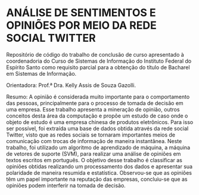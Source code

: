 # ANÁLISE DE SENTIMENTOS E OPINIÕES POR MEIO DA REDE SOCIAL TWITTER

Repositório de código do trabalho de conclusão de curso apresentado à coordenadoria do Curso de Sistemas de Informação do Instituto Federal do Espírito Santo como requisito parcial para a obtenção do título de Bacharel em Sistemas de Informação.

Orientadora: Prof.ª Dra. Kelly Assis de Souza Gazolli.

Resumo: A opinião é considerada muito importante para o comportamento das pessoas, principalmente para o processo de tomada de decisão em uma empresa. Esse trabalho apresenta a mineração de opinião, outros conceitos desta área da computação e propõe um estudo de caso onde o objeto de estudo é uma empresa chinesa de produtos eletrônicos. Para isso ser possível, foi extraída uma base de dados obtida através da rede social Twitter, visto que as redes sociais se tornaram importantes meios de comunicação com trocas de informação de maneira instantânea. Neste trabalho, foi utilizado um algoritmo de aprendizado de máquina, a máquina de vetores de suporte (SVM), para realizar uma análise de opiniões em textos escritos em português. O objetivo desse trabalho é classificar as opiniões obtidas realizando um processamento dos dados e apresentar sua polaridade de maneira resumida e estatística. Observou-se que as opiniões têm um papel importante na reputação das empresas, concluiu-se que as opiniões podem interferir na tomada de decisão.
